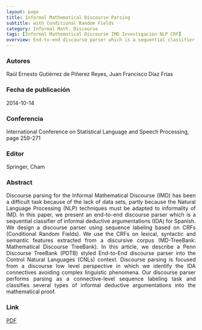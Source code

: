 ```yaml
---
layout: page
title: Informal Mathematical Discourse Parsing
subtitle: with Conditional Random Fields
category: Informal Math. Discourse
tags: [Informal Mathematical Discourse IMD Investigación NLP CRF]
overview: End-to-end discourse parser which is a sequential classifier of informal deductive argumentations (IDA) for Spanish use the CRFs.
---
```


### Autores
Raúl Ernesto Gutiérrez de Piñerez Reyes, Juan Francisco Díaz Frías

### Fecha de publicación
2014-10-14

### Conferencia
International Conference on Statistical Language and Speech Processing, page 259-271

### Editor
Springer, Cham

### Abstract

<p style='text-align: justify;'>
Discourse parsing for the Informal Mathematical Discourse (IMD) has been a difficult task because of the lack of data sets, partly because the Natural Language Processing (NLP) techniques must be adapted to informality of IMD. In this paper, we present an end-to-end discourse parser which is a sequential classifier of informal deductive argumentations (IDA) for Spanish. We design a discourse parser using sequence labeling based on CRFs (Conditional Random Fields). We use the CRFs on lexical, syntactic and semantic features extracted from a discursive corpus (MD-TreeBank: Mathematical Discourse TreeBank). In this article, we describe a Penn Discourse TreeBank (PDTB) styled End-to-End discourse parser into the Control Natural Languages (CNLs) context. Discourse parsing is focused from a discourse low level perspective in which we identify the IDA connectives avoiding complex linguistic phenomena. Our discourse parser performs parsing as a connective-level sequence labeling task and classifies several types of informal deductive argumentations into the mathematical proof.
</p>

### Link
[PDF](https://link.springer.com/chapter/10.1007/978-3-319-11397-5_20)
